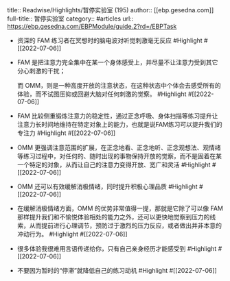 title:: Readwise/Highlights/暂停实验室 (195)
author:: [[ebp.gesedna.com]]
full-title:: 暂停实验室
category:: #articles
url:: https://ebp.gesedna.com/EBPModule/guide.2?rd=/EBPTask

- 资深的 FAM 练习者在冥想时的脑电波对听觉刺激毫无反应 #Highlight #[[2022-07-06]]
- FAM 是把注意力完全集中在某一个身体感受上，并尽量不让注意力受到其它分心刺激的干扰；
  
  
  
  而 OMM，则是一种高度开放的注意状态，在这种状态中个体会去感受所有的体验，而不试图压抑或回避大脑对任何刺激的觉察。 #Highlight #[[2022-07-06]]
- FAM 比较侧重锻炼注意力的稳定性，通过正念呼吸、身体扫描等练习提升让注意力长时间地维持在特定对象上的能力，也就是说FAM练习可以提升我们的专注力 #Highlight #[[2022-07-06]]
- OMM 更强调注意范围的扩展，在正念地看、正念地听、正念观想法、观情绪等练习过程中，对任何的、随时出现的事物保持开放的觉察，而不是固着在某一个特定的对象，从而让自己的注意力变得开放、宽广和灵活 #Highlight #[[2022-07-06]]
- OMM 还可以有效缓解消极情绪，同时提升积极心理品质 #Highlight #[[2022-07-06]]
- 在缓解消极情绪方面，OMM 的优势非常值得一提，那就是它除了可以像 FAM 那样提升我们和不愉悦体验相处的能力之外，还可以更快地觉察到压力的线索，从而提前进行心理调节，预防过于激烈的压力反应，或者做出并非本意的冲动行为。 #Highlight #[[2022-07-06]]
- 很多体验我很难用言语传递给你，只有自己亲身经历才能感受到 #Highlight #[[2022-07-06]]
- 不要因为暂时的“停滞”就降低自己的练习动机 #Highlight #[[2022-07-06]]